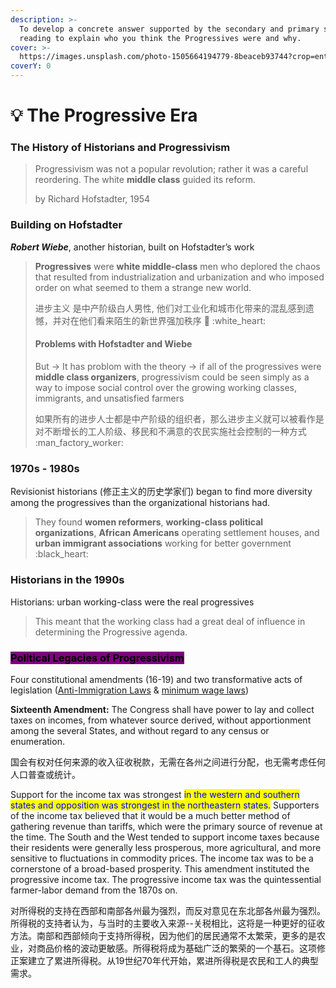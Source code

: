```yaml
---
description: >-
  To develop a concrete answer supported by the secondary and primary source
  reading to explain who you think the Progressives were and why.
cover: >-
  https://images.unsplash.com/photo-1505664194779-8beaceb93744?crop=entropy&cs=tinysrgb&fm=jpg&ixid=MnwxOTcwMjR8MHwxfHNlYXJjaHw4fHxoaXN0b3J5fGVufDB8fHx8MTY1NjIwNzc0Ng&ixlib=rb-1.2.1&q=80
coverY: 0
---
```


# 💡 The Progressive Era

### The History of Historians and Progressivism

> Progressivism was not a popular revolution; rather it was a careful reordering. The white **middle class** guided its reform.&#x20;
>
> by Richard Hofstadter, 1954

### Building on Hofstadter

_**Robert Wiebe**_, another historian, built on Hofstadter’s work

> **Progressives** were **white middle-class** men who deplored the chaos that resulted from industrialization and urbanization and who imposed order on what seemed to them a strange new world.
>
> 进步主义 是中产阶级白人男性, 他们对工业化和城市化带来的混乱感到遗憾，并对在他们看来陌生的新世界强加秩序 :thinking: :white\_heart:
>
> #### Problems with Hofstadter and Wiebe
>
> But -> It has problom with the theory -> if all of the progressives were **middle class organizers**, progressivism could be seen simply as a way to impose social control over the growing working classes, immigrants, and unsatisfied farmers
>
> 如果所有的进步人士都是中产阶级的组织者，那么进步主义就可以被看作是对不断增长的工人阶级、移民和不满意的农民实施社会控制的一种方式 :man\_factory\_worker:

### 1970s - 1980s

Revisionist historians (修正主义的历史学家们) began to find more diversity among the progressives than the organizational historians had.

> They found **women reformers**, **working-class political organizations**, **African Americans** operating settlement houses, and **urban immigrant associations** working for better government :black\_heart:

### Historians in the 1990s

Historians: urban working-class were the real progressives

> This meant that the working class had a great deal of influence in determining the Progressive agenda.

### <mark style="background-color:purple;">Political Legacies of Progressivism</mark>

Four constitutional amendments (16-19) and two transformative acts of legislation ([Anti-Immigration Laws](law-and-immigration-and-the-progressive-era/anti-immigration-laws.md) & [minimum wage laws](union-league-and-strikes.md#in-the-aftermath-of-triangle-there-was-a-wave-of-workers-compensation-laws))

**Sixteenth Amendment:** The Congress shall have power to lay and collect taxes on incomes, from whatever source derived, without apportionment among the several States, and without regard to any census or enumeration.

国会有权对任何来源的收入征收税款，无需在各州之间进行分配，也无需考虑任何人口普查或统计。

Support for the income tax was strongest <mark style="color:blue;">in the western and southern states and opposition was strongest in the northeastern states.</mark> Supporters of the income tax believed that it would be a much better method of gathering revenue than tariffs, which were the primary source of revenue at the time. The South and the West tended to support income taxes because their residents were generally less prosperous, more agricultural, and more sensitive to fluctuations in commodity prices. The income tax was to be a cornerstone of a broad-based prosperity. This amendment instituted the progressive income tax. The progressive income tax was the quintessential farmer-labor demand from the 1870s on.

对所得税的支持在西部和南部各州最为强烈，而反对意见在东北部各州最为强烈。所得税的支持者认为，与当时的主要收入来源--关税相比，这将是一种更好的征收方法。南部和西部倾向于支持所得税，因为他们的居民通常不太繁荣，更多的是农业，对商品价格的波动更敏感。所得税将成为基础广泛的繁荣的一个基石。这项修正案建立了累进所得税。从19世纪70年代开始，累进所得税是农民和工人的典型需求。
